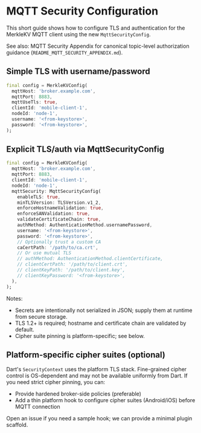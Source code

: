 # MQTT Security Configuration

This short guide shows how to configure TLS and authentication for the MerkleKV MQTT client using the new `MqttSecurityConfig`.

See also: MQTT Security Appendix for canonical topic-level authorization guidance (`README_MQTT_SECURITY_APPENDIX.md`).

## Simple TLS with username/password

```dart
final config = MerkleKVConfig(
  mqttHost: 'broker.example.com',
  mqttPort: 8883,
  mqttUseTls: true,
  clientId: 'mobile-client-1',
  nodeId: 'node-1',
  username: '<from-keystore>',
  password: '<from-keystore>',
);
```

## Explicit TLS/auth via MqttSecurityConfig

```dart
final config = MerkleKVConfig(
  mqttHost: 'broker.example.com',
  mqttPort: 8883,
  clientId: 'mobile-client-1',
  nodeId: 'node-1',
  mqttSecurity: MqttSecurityConfig(
    enableTLS: true,
    minTLSVersion: TLSVersion.v1_2,
    enforceHostnameValidation: true,
    enforceSANValidation: true,
    validateCertificateChain: true,
    authMethod: AuthenticationMethod.usernamePassword,
    username: '<from-keystore>',
    password: '<from-keystore>',
    // Optionally trust a custom CA
    caCertPath: '/path/to/ca.crt',
    // Or use mutual TLS
    // authMethod: AuthenticationMethod.clientCertificate,
    // clientCertPath: '/path/to/client.crt',
    // clientKeyPath: '/path/to/client.key',
    // clientKeyPassword: '<from-keystore>',
  ),
);
```

Notes:
- Secrets are intentionally not serialized in JSON; supply them at runtime from secure storage.
- TLS 1.2+ is required; hostname and certificate chain are validated by default.
- Cipher suite pinning is platform-specific; see below.

## Platform-specific cipher suites (optional)

Dart's `SecurityContext` uses the platform TLS stack. Fine-grained cipher control is OS-dependent and may not be available uniformly from Dart. If you need strict cipher pinning, you can:
- Provide hardened broker-side policies (preferable)
- Add a thin platform hook to configure cipher suites (Android/iOS) before MQTT connection

Open an issue if you need a sample hook; we can provide a minimal plugin scaffold.
